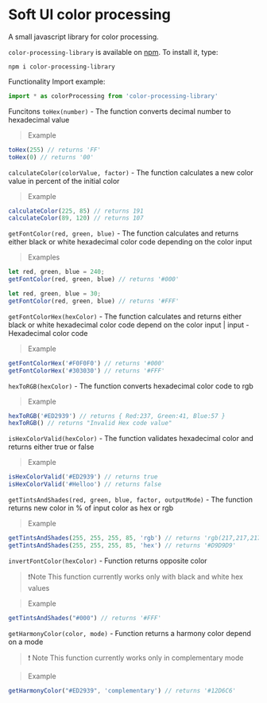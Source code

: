 # Soft UI color processing
A small javascript library for color processing. 

`color-processing-library` is available on [npm](https://www.npmjs.com/package/color-processing-library). To install it, type:

    npm i color-processing-library
    
Functionality
Import example: 
```javascript
import * as colorProcessing from 'color-processing-library'  
```
Funcitons
`toHex(number)` - The function converts decimal number to hexadecimal value
>Example
```javascript
toHex(255) // returns 'FF' 
toHex(0) // returns '00'
```
`calculateColor(colorValue, factor)` - The function calculates a new color value in percent of the initial color
>Example
```javascript
calculateColor(225, 85) // returns 191
calculateColor(89, 120) // returns 107
```
`getFontColor(red, green, blue)` - The function calculates and returns either black or white hexadecimal color code depending on the color input
>Examples
```javascript
let red, green, blue = 240;
getFontColor(red, green, blue) // returns '#000'
```
```javascript
let red, green, blue = 30;
getFontColor(red, green, blue) // returns '#FFF'
```
`getFontColorHex(hexColor)` - The function calculates and returns either black or white hexadecimal color code depend on the color input | input - Hexadecimal color code
>Example
```javascript
getFontColorHex('#F0F0F0') // returns '#000'
getFontColorHex('#303030') // returns '#FFF'
```
`hexToRGB(hexColor)` - The function converts hexadecimal color code to rgb
>Example
```javascript
hexToRGB('#ED2939') // returns { Red:237, Green:41, Blue:57 }
hexToRGB() // returns "Invalid Hex code value"
```
`isHexColorValid(hexColor)` - The function validates hexadecimal color and returns either true or false
>Example
```javascript
isHexColorValid('#ED2939') // returns true
isHexColorValid('#Helloo') // returns false
```
`getTintsAndShades(red, green, blue, factor, outputMode)` - The function returns new color in % of input color as hex or rgb
>Example
```javascript
getTintsAndShades(255, 255, 255, 85, 'rgb') // returns 'rgb(217,217,217)'
getTintsAndShades(255, 255, 255, 85, 'hex') // returns '#D9D9D9'

```
`invertFontColor(hexColor)` - Function returns opposite color
> ❗️Note This function currently works only with black and white hex values 

>Example
```javascript
getTintsAndShades("#000") // returns '#FFF'
```
`getHarmonyColor(color, mode)` - Function returns a harmony color depend on a mode
> ❗ ️Note This function currently works only in complementary mode

>Example
```javascript
getHarmonyColor("#ED2939", 'complementary') // returns '#12D6C6'
```
